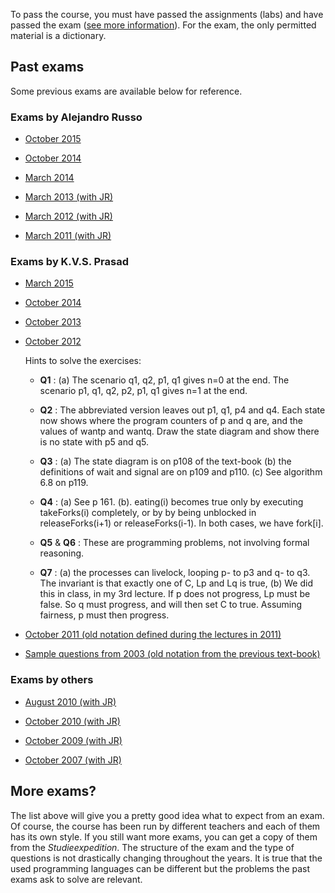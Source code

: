 To pass the course, you must have passed the assignments (labs) and have passed
the exam ([see more information](./course_inf.html)). For the exam, the only
permitted material is a dictionary.

## Past exams

Some previous exams are available below for reference.

### Exams by Alejandro Russo

* [October 2015](./assets/exams/2015-08.pdf)

* [October 2014](./assets/exams/2014-08.pdf)

* [March 2014](./assets/exams/2014-03.pdf)

* [March 2013 (with
  JR)](http://www.cse.chalmers.se/edu/year/2013/course/TDA382_Concurrent_Programming_HT2013/exam/2013-03.pdf)

* [March 2012 (with
  JR)](http://www.cse.chalmers.se/edu/year/2013/course/TDA382_Concurrent_Programming_HT2013/exam/2012-03.pdf)

* [March 2011 (with
  JR)](http://www.cse.chalmers.se/edu/year/2013/course/TDA382_Concurrent_Programming_HT2013/exam/exam1103.pdf)

### Exams by K.V.S. Prasad

* [March 2015](./assets/exams/2015LP3examPrasad.pdf)

* [October 2014](./assets/exams/2014LP1examPrasad.pdf)

* [October 2013](./assets/exams/2013examPrasad.pdf)

* [October 2012](./assets/exams/2012examPrasad.pdf)

  Hints to solve the exercises:

  - **Q1** : (a) The scenario q1, q2, p1, q1 gives n=0 at the end. The scenario p1, q1, q2, p2, p1, q1 gives n=1 at the end.

  - **Q2** : The abbreviated version leaves out p1, q1, p4 and q4. Each state
      now shows where the program counters of p and q are, and the values of
      wantp and wantq. Draw the state diagram and show there is no state with p5
      and q5.

  - **Q3** : (a) The state diagram is on p108 of the text-book (b) the
      definitions of wait and signal are on p109 and p110. (c) See algorithm 6.8
      on p119.

  - **Q4** : (a) See p 161. (b). eating(i) becomes true only by executing
    takeForks(i) completely, or by by being unblocked in releaseForks(i+1) or
    releaseForks(i-1). In both cases, we have fork[i].

  - **Q5** & **Q6** : These are programming problems, not involving formal
      reasoning.

  - **Q7** : (a) the processes can livelock, looping p- to p3 and q- to q3. The
     invariant is that exactly one of C, Lp and Lq is true, (b) We did this in
     class, in my 3rd lecture. If p does not progress, Lp must be false. So q
     must progress, and will then set C to true. Assuming fairness, p must then
     progress.

* [October 2011 (old notation defined during the lectures in 2011)](./assets/exams/2011examPrasad.pdf)

* [Sample questions from 2003 (old notation from the previous text-book)](./assets/exams/2003examPrasad.pdf)


### Exams by others

* [August 2010 (with
  JR)](http://www.cse.chalmers.se/edu/year/2013/course/TDA382_Concurrent_Programming_HT2013/exam/2010-08.pdf)

* [October 2010 (with
  JR)](http://www.cse.chalmers.se/edu/year/2013/course/TDA382_Concurrent_Programming_HT2013/exam/2010-10.pdf)

* [October 2009 (with
  JR)](http://www.cse.chalmers.se/edu/year/2013/course/TDA382_Concurrent_Programming_HT2013/exam/2009-10-sol.pdf)

* [October 2007 (with
  JR)](http://www.cse.chalmers.se/edu/year/2013/course/TDA382_Concurrent_Programming_HT2013/exam/2007-10-sol.pdf)

<!-- * [March 2013 (with -->
<!--   JR)](http://www.cse.chalmers.se/edu/year/2013/course/TDA382_Concurrent_Programming_HT2013/exam/2013-03.pdf) -->

<!-- * [October 2012, by -->
<!--   K.V.S. Prasad](http://www.cse.chalmers.se/edu/year/2013/course/TDA382_Concurrent_Programming_HT2013/exam/2012-10.pdf) -->

<!--   Hints to solve the exercises:  -->

<!--   - **Q1** : (a) The scenario q1, q2, p1, q1 gives n=0 at the end. The scenario p1, q1, q2, p2, p1, q1 gives n=1 at the end. -->

<!--   - **Q2** : The abbreviated version leaves out p1, q1, p4 and q4. Each state -->
<!--       now shows where the program counters of p and q are, and the values of -->
<!--       wantp and wantq. Draw the state diagram and show there is no state with p5 -->
<!--       and q5. -->

<!--   - **Q3** : (a) The state diagram is on p108 of the text-book (b) the -->
<!--       definitions of wait and signal are on p109 and p110. (c) See algorithm 6.8 -->
<!--       on p119. -->

<!--   - **Q4** : (a) See p 161. (b). eating(i) becomes true only by executing -->
<!--     takeForks(i) completely, or by by being unblocked in releaseForks(i+1) or -->
<!--     releaseForks(i-1). In both cases, we have fork[i].  -->

<!--   - **Q5** & **Q6** : These are programming problems, not involving formal -->
<!--       reasoning. -->

<!--   - **Q7** : (a) the processes can livelock, looping p- to p3 and q- to q3. The -->
<!--      invariant is that exactly one of C, Lp and Lq is true, (b) We did this in -->
<!--      class, in my 3rd lecture. If p does not progress, Lp must be false. So q -->
<!--      must progress, and will then set C to true. Assuming fairness, p must then -->
<!--      progress. -->

<!-- * [March 2012 (with -->
<!--   JR)](http://www.cse.chalmers.se/edu/year/2013/course/TDA382_Concurrent_Programming_HT2013/exam/2012-03.pdf) -->

<!-- * [March 2011 (with -->
<!--   JR)](http://www.cse.chalmers.se/edu/year/2013/course/TDA382_Concurrent_Programming_HT2013/exam/exam1103.pdf) -->

<!-- * [August 2010 (with -->
<!--   JR)](http://www.cse.chalmers.se/edu/year/2013/course/TDA382_Concurrent_Programming_HT2013/exam/2010-08.pdf) -->

<!-- * [October 2010 (with -->
<!--   JR)](http://www.cse.chalmers.se/edu/year/2013/course/TDA382_Concurrent_Programming_HT2013/exam/2010-10.pdf) -->

<!-- * [October 2009 (with -->
<!--   JR)](http://www.cse.chalmers.se/edu/year/2013/course/TDA382_Concurrent_Programming_HT2013/exam/2009-10-sol.pdf) -->

<!-- * [October 2007 (with -->
<!--   JR)](http://www.cse.chalmers.se/edu/year/2013/course/TDA382_Concurrent_Programming_HT2013/exam/2007-10-sol.pdf) -->


## More exams?

The list above will give you a pretty good idea what to expect from an exam. Of
course, the course has been run by different teachers and each of them has its
own style. If you still want more exams, you can get a copy of them from the
*Studieexpedition*.  The structure of the exam and the type of questions is not
drastically changing throughout the years. It is true that the used programming
languages can be different but the problems the past exams ask to solve are
relevant.
